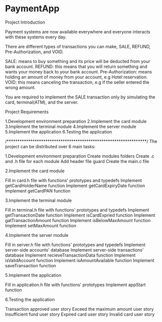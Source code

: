 # PaymentApp
Project Introduction


Payment systems are now available everywhere and everyone interacts with these systems every day.

There are different types of transactions you can make, SALE, REFUND, Pre-Authorization, and VOID.

SALE: means to buy something and its price will be deducted from your bank account.
REFUND: this means that you will return something and wants your money back to your bank account.
Pre-Authorization: means holding an amount of money from your account, e.g Hotel reservation.
VOID: this means canceling the transaction, e.g if the seller entered the wrong amount.


You are required to implement the SALE transaction only by simulating the card, terminal(ATM), and the server.


Project Requirements


1.Development environment preparation
2.Implement the card module
3.Implement the terminal module
4.Implement the server module
5.Implement the application
6.Testing the application

/*****************************************************************/
The project can be distributed over 6 main tasks:


1.Development environment preparation
Create modules folders
Create .c and .h file for each module
Add header file guard
Create the main.c file

2.Implement the card module

Fill in card.h file with functions' prototypes and typedefs
Implement getCardHolderName function
Implement getCardExpiryDate function
Implement getCardPAN function

3.Implement the terminal module

Fill in terminal.h file with functions' prototypes and typedefs
Implement getTransactionDate function
Implement isCardExpried function
Implement gatTransactionAmount function
Implement isBelowMaxAmount function
Implement setMaxAmount function

4.Implement the server module

Fill in server.h file with functions' prototypes and typedefs
Implement server-side accounts' database
Implement server-side transactions' database
Implement recieveTransactionData function
Implement isValidAccount function
Implement isAmountAvailable function
Implement saveTransaction function

5.Implement the application

Fill in application.h file with functions' prototypes
Implement appStart function

6.Testing the application

Transaction approved user story
Exceed the maximum amount user story
Insufficient fund user story
Expired card user story
Invalid card user story

